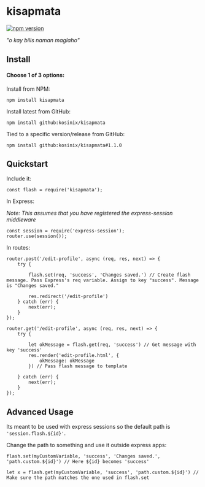 # kisapmata
[![npm version](https://badge.fury.io/js/kisapmata.svg)](https://badge.fury.io/js/kisapmata)

*"o kay bilis naman maglaho"*

## Install

#### Choose 1 of 3 options:

Install from NPM:

    npm install kisapmata

Install latest from GitHub:

    npm install github:kosinix/kisapmata

Tied to a specific version/release from GitHub:

    npm install github:kosinix/kisapmata#1.1.0
    
## Quickstart

Include it:

    const flash = require('kisapmata');

In Express:

*Note: This assumes that you have registered the express-session middleware*

    const session = require('express-session');
    router.use(session());

In routes:

    router.post('/edit-profile', async (req, res, next) => {
        try {

            flash.set(req, 'success', 'Changes saved.') // Create flash message. Pass Express's req variable. Assign to key "success". Message is "Changes saved."

            res.redirect('/edit-profile')
        } catch (err) {
            next(err);
        }
    });

    router.get('/edit-profile', async (req, res, next) => {
        try {
            
            let okMessage = flash.get(req, 'success') // Get message with key 'success'
            res.render('edit-profile.html', {  
                okMessage: okMessage
            }) // Pass flash message to template
            
        } catch (err) {
            next(err);
        }
    });


## Advanced Usage

Its meant to be used with express sessions so the default path is `'session.flash.${id}'`. 

Change the path to something and use it outside express apps:

    flash.set(myCustomVariable, 'success', 'Changes saved.', 'path.custom.${id}') // Here ${id} becomes 'success'

    let x = flash.get(myCustomVariable, 'success', 'path.custom.${id}') // Make sure the path matches the one used in flash.set